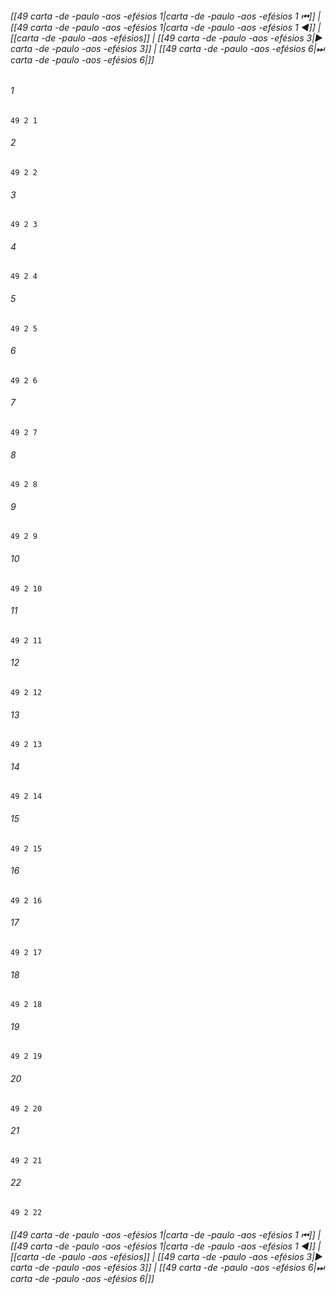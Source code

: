 
###### [[49 carta -de -paulo -aos -efésios 1|carta -de -paulo -aos -efésios 1 ⏮]] | [[49 carta -de -paulo -aos -efésios 1|carta -de -paulo -aos -efésios 1 ◀]] | [[carta -de -paulo -aos -efésios]] | [[49 carta -de -paulo -aos -efésios 3|▶ carta -de -paulo -aos -efésios 3]] | [[49 carta -de -paulo -aos -efésios 6|⏭ carta -de -paulo -aos -efésios 6|]]

###### 1
``` verse
49 2 1 
```
###### 2
``` verse
49 2 2 
```
###### 3
``` verse
49 2 3 
```
###### 4
``` verse
49 2 4 
```
###### 5
``` verse
49 2 5 
```
###### 6
``` verse
49 2 6 
```
###### 7
``` verse
49 2 7 
```
###### 8
``` verse
49 2 8 
```
###### 9
``` verse
49 2 9 
```
###### 10
``` verse
49 2 10 
```
###### 11
``` verse
49 2 11 
```
###### 12
``` verse
49 2 12 
```
###### 13
``` verse
49 2 13 
```
###### 14
``` verse
49 2 14 
```
###### 15
``` verse
49 2 15 
```
###### 16
``` verse
49 2 16 
```
###### 17
``` verse
49 2 17 
```
###### 18
``` verse
49 2 18 
```
###### 19
``` verse
49 2 19 
```
###### 20
``` verse
49 2 20 
```
###### 21
``` verse
49 2 21 
```
###### 22
``` verse
49 2 22 
```

###### [[49 carta -de -paulo -aos -efésios 1|carta -de -paulo -aos -efésios 1 ⏮]] | [[49 carta -de -paulo -aos -efésios 1|carta -de -paulo -aos -efésios 1 ◀]] | [[carta -de -paulo -aos -efésios]] | [[49 carta -de -paulo -aos -efésios 3|▶ carta -de -paulo -aos -efésios 3]] | [[49 carta -de -paulo -aos -efésios 6|⏭ carta -de -paulo -aos -efésios 6|]]

